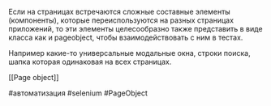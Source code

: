Если на страницах встречаются сложные составные элементы (компоненты), которые переиспользуются на разных страницах приложений, то эти элементы целесообразно также представить в виде класса как и pageobject, чтобы взаимодействовать с ним в тестах.

Например какие-то универсальные модальные окна, строки поиска, шапка которая одинаковая на всех страницах. 

[[Page object]]

#автоматизация 
#selenium 
#PageObject